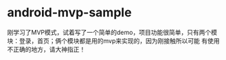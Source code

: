# android-mvp-sample
刚学习了MVP模式，试着写了一个简单的demo，项目功能很简单，只有两个模块：登录，首页；俩个模块都是用的mvp来实现的，因为刚接触所以可能
有使用不正确的地方，请大神指正！

